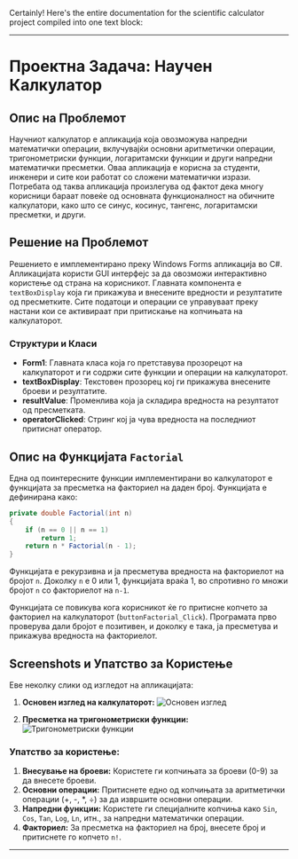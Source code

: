 Certainly! Here's the entire documentation for the scientific calculator project compiled into one text block:

---

# Проектна Задача: Научен Калкулатор

## Опис на Проблемот

Научниот калкулатор е апликација која овозможува напредни математички операции, вклучувајќи основни аритметички операции, тригонометриски функции, логаритамски функции и други напредни математички пресметки. Оваа апликација е корисна за студенти, инженери и сите кои работат со сложени математички изрази. Потребата од таква апликација произлегува од фактот дека многу корисници бараат повеќе од основната функционалност на обичните калкулатори, како што се синус, косинус, тангенс, логаритамски пресметки, и други.

## Решение на Проблемот

Решението е имплементирано преку Windows Forms апликација во C#. Апликацијата користи GUI интерфејс за да овозможи интерактивно користење од страна на корисникот. Главната компонента е `textBoxDisplay` која ги прикажува и внесените вредности и резултатите од пресметките. Сите податоци и операции се управуваат преку настани кои се активираат при притискање на копчињата на калкулаторот.

### Структури и Класи

- **Form1**: Главната класа која го претставува прозорецот на калкулаторот и ги содржи сите функции и операции на калкулаторот.
- **textBoxDisplay**: Текстовен прозорец кој ги прикажува внесените броеви и резултатите.
- **resultValue**: Променлива која ја складира вредноста на резултатот од пресметката.
- **operatorClicked**: Стринг кој ја чува вредноста на последниот притиснат оператор.

## Опис на Функцијата `Factorial`

Една од поинтересните функции имплементирани во калкулаторот е функцијата за пресметка на факториел на даден број. Функцијата е дефинирана како:

```csharp
private double Factorial(int n)
{
    if (n == 0 || n == 1)
        return 1;
    return n * Factorial(n - 1);
}
```

Функцијата е рекурзивна и ја пресметува вредноста на факториелот на бројот `n`. Доколку `n` е 0 или 1, функцијата враќа 1, во спротивно го множи бројот `n` со факториелот на `n-1`.

Функцијата се повикува кога корисникот ќе го притисне копчето за факториел на калкулаторот (`buttonFactorial_Click`). Програмата прво проверува дали бројот е позитивен, и доколку е така, ја пресметува и прикажува вредноста на факториелот.

## Screenshots и Упатство за Користење

Еве неколку слики од изгледот на апликацијата:

1. **Основен изглед на калкулаторот:**
   ![Основен изглед](link-to-screenshot1)

2. **Пресметка на тригонометриски функции:**
   ![Тригонометриски функции](link-to-screenshot2)

### Упатство за користење:

1. **Внесување на броеви:** Користете ги копчињата за броеви (0-9) за да внесете броеви.
2. **Основни операции:** Притиснете едно од копчињата за аритметички операции (+, -, *, ÷) за да извршите основни операции.
3. **Напредни функции:** Користете ги специјалните копчиња како `Sin`, `Cos`, `Tan`, `Log`, `Ln`, итн., за напредни математички операции.
4. **Факториел:** За пресметка на факториел на број, внесете број и притиснете го копчето `n!`.

---
